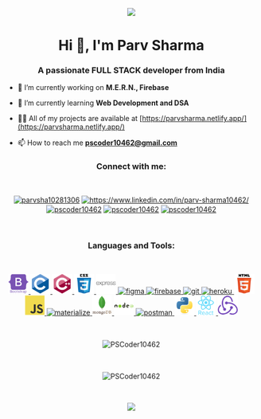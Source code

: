 <p align="center">
<img src="https://github.com/Arsenic-ATG/Arsenic-ATG/blob/master/assets/code.gif" />
</p>

<h1 align="center">Hi 👋, I'm Parv Sharma</h1>

<h3 align="center">A passionate FULL STACK developer from India</h3>

- 🔭 I’m currently working on **M.E.R.N., Firebase**

- 🌱 I’m currently learning **Web Development and DSA**

- 👨‍💻 All of my projects are available at [https://parvsharma.netlify.app/](https://parvsharma.netlify.app/)

- 📫 How to reach me **pscoder10462@gmail.com**

<h3 align="center">Connect with me:</h3> 
<br/>
<p align="center">
<a href="https://twitter.com/parvsha10281306" target="blank"><img align="center" src="https://cdn.jsdelivr.net/npm/simple-icons@3.0.1/icons/twitter.svg" alt="parvsha10281306" height="30" width="40" /></a>
<a href="https://linkedin.com/in/https://www.linkedin.com/in/parv-sharma10462/" target="blank"><img align="center" src="https://cdn.jsdelivr.net/npm/simple-icons@3.0.1/icons/linkedin.svg" alt="https://www.linkedin.com/in/parv-sharma10462/" height="30" width="40" /></a>
<a href="https://www.codechef.com/users/pscoder10462" target="blank"><img align="center" src="https://cdn.jsdelivr.net/npm/simple-icons@3.1.0/icons/codechef.svg" alt="pscoder10462" height="30" width="40" /></a>
<a href="https://www.hackerrank.com/pscoder10462" target="blank"><img align="center" src="https://cdn.jsdelivr.net/npm/simple-icons@3.0.1/icons/hackerrank.svg" alt="pscoder10462" height="30" width="40" /></a>
<a href="https://codeforces.com/profile/pscoder10462" target="blank"><img align="center" src="https://cdn.jsdelivr.net/npm/simple-icons@3.0.1/icons/codeforces.svg" alt="pscoder10462" height="30" width="40" /></a>
</p>
<br/>
<h3 align="center">Languages and Tools:</h3>
<br/>
<p align="center"> <a href="https://getbootstrap.com" target="_blank"> <img src="https://raw.githubusercontent.com/devicons/devicon/master/icons/bootstrap/bootstrap-plain-wordmark.svg" alt="bootstrap" width="40" height="40"/> </a> <a href="https://www.cprogramming.com/" target="_blank"> <img src="https://raw.githubusercontent.com/devicons/devicon/master/icons/c/c-original.svg" alt="c" width="40" height="40"/> </a> <a href="https://www.w3schools.com/cpp/" target="_blank"> <img src="https://raw.githubusercontent.com/devicons/devicon/master/icons/cplusplus/cplusplus-original.svg" alt="cplusplus" width="40" height="40"/> </a> <a href="[https://www.w3schools.com/css/](https://en.wikipedia.org/wiki/C%2B%2B)/" target="_blank"> <img src="https://raw.githubusercontent.com/devicons/devicon/master/icons/css3/css3-original-wordmark.svg" alt="css3" width="40" height="40"/> </a> <a href="https://expressjs.com" target="_blank"> <img src="https://raw.githubusercontent.com/devicons/devicon/master/icons/express/express-original-wordmark.svg" alt="express" width="40" height="40"/> </a> <a href="https://www.figma.com/" target="_blank"> <img src="https://www.vectorlogo.zone/logos/figma/figma-icon.svg" alt="figma" width="40" height="40"/> </a> <a href="https://firebase.google.com/" target="_blank"> <img src="https://www.vectorlogo.zone/logos/firebase/firebase-icon.svg" alt="firebase" width="40" height="40"/> </a> <a href="https://git-scm.com/" target="_blank"> <img src="https://www.vectorlogo.zone/logos/git-scm/git-scm-icon.svg" alt="git" width="40" height="40"/> </a> <a href="https://heroku.com" target="_blank"> <img src="https://www.vectorlogo.zone/logos/heroku/heroku-icon.svg" alt="heroku" width="40" height="40"/> </a> <a href="https://www.w3.org/html/" target="_blank"> <img src="https://raw.githubusercontent.com/devicons/devicon/master/icons/html5/html5-original-wordmark.svg" alt="html5" width="40" height="40"/> </a> <a href="https://developer.mozilla.org/en-US/docs/Web/JavaScript" target="_blank"> <img src="https://raw.githubusercontent.com/devicons/devicon/master/icons/javascript/javascript-original.svg" alt="javascript" width="40" height="40"/> </a> <a href="https://materializecss.com/" target="_blank"> <img src="https://raw.githubusercontent.com/prplx/svg-logos/5585531d45d294869c4eaab4d7cf2e9c167710a9/svg/materialize.svg" alt="materialize" width="40" height="40"/> </a> <a href="https://www.mongodb.com/" target="_blank"> <img src="https://raw.githubusercontent.com/devicons/devicon/master/icons/mongodb/mongodb-original-wordmark.svg" alt="mongodb" width="40" height="40"/> </a> <a href="https://nodejs.org" target="_blank"> <img src="https://raw.githubusercontent.com/devicons/devicon/master/icons/nodejs/nodejs-original-wordmark.svg" alt="nodejs" width="40" height="40"/> </a> <a href="https://postman.com" target="_blank"> <img src="https://www.vectorlogo.zone/logos/getpostman/getpostman-icon.svg" alt="postman" width="40" height="40"/> </a> <a href="https://www.python.org" target="_blank"> <img src="https://raw.githubusercontent.com/devicons/devicon/master/icons/python/python-original.svg" alt="python" width="40" height="40"/> </a> <a href="https://reactjs.org/" target="_blank"> <img src="https://raw.githubusercontent.com/devicons/devicon/master/icons/react/react-original-wordmark.svg" alt="react" width="40" height="40"/> </a> <a href="https://redux.js.org" target="_blank"> <img src="https://raw.githubusercontent.com/devicons/devicon/master/icons/redux/redux-original.svg" alt="redux" width="40" height="40"/> </a></p>

<br/>
<p align="center"><img align="center" src="https://github-readme-stats.vercel.app/api/top-langs?username=PSCoder10462&show_icons=true&locale=en&layout=compact&theme=tokyonight" alt="PSCoder10462" /></p>
<br/>
<p align="center"><img align="center" src="https://github-readme-stats.vercel.app/api?username=PSCoder10462&show_icons=true&theme=tokyonight&border_radius=10" alt="PSCoder10462" /></p>
<br/>
<p align="center"><img src="https://github-readme-streak-stats.herokuapp.com/?user=PSCoder10462&theme=tokyonight"/>
</p>
